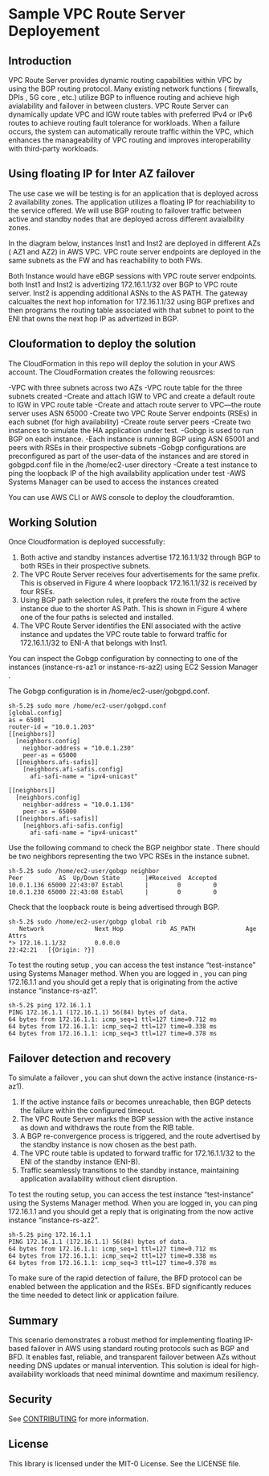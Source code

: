 # Sample VPC Route Server Deployement 

## Introduction

VPC Route Server provides dynamic routing capabilities within VPC by using the BGP routing protocol. Many existing network functions ( firewalls, DPIs , 5G core , etc.) utilize BGP to influence routing and achieve high avialability and failover in between clusters. VPC Route Server can dynamically update VPC and IGW route tables with preferred IPv4 or IPv6 routes to achieve routing fault tolerance for workloads. When a failure occurs, the system can automatically reroute traffic within the VPC, which enhances the manageability of VPC routing and improves interoperability with third-party workloads. 

## Using floating IP for Inter AZ failover
The use case we will be testing is for an application that is deployed across 2 availability zones. The application utilizes a floating IP for reachiability to the service offered. We will use BGP routing to failover traffic between active and standby nodes that are deployed across different avaialbility zones.

In the diagram below, instances Inst1 and Inst2 are deployed in different AZs ( AZ1 and AZ2) in AWS VPC. VPC route server endpoints are deployed in the same subnets as the FW and has reachability to both FWs. 

Both Instance would  have eBGP sessions with VPC route server endpoints. both Inst1 and Inst2 is advertizing 172.16.1.1/32 over BGP to VPC route server. Inst2 is appending additional ASNs to the AS PATH. The gateway calcualtes the next hop infomation for 172.16.1.1/32 using BGP  prefixes and then programs the routing table associated with that subnet to point to the ENI that owns the next hop IP as advertized in BGP.


## Clouformation to deploy the solution

The CloudFormation in this repo will deploy the solution in your AWS account. The CloudFormation creates the following reousrces:

-VPC with three subnets across two AZs 
-VPC route table for the three subnets created
-Create and attach IGW to VPC and create a default route to IGW in VPC route table
-Create and attach route server to VPC—the route server uses ASN 65000
-Create two VPC Route Server endpoints (RSEs) in each subnet (for high availability) 
-Create route server peers
-Create two instances to simulate the HA application under test. 
-Gobgp is used to run BGP on each instance. 
-Each instance is running BGP using ASN 65001 and peers with RSEs in their prospective subnets
-Gobgp configurations are preconfigured as part of the user-data of the instances and are stored in gobgpd.conf file in the /home/ec2-user directory 
-Create a test instance to ping the loopback IP of the high availability application under test
-AWS Systems Manager can be used to access the instances created

You can use AWS CLI or AWS console to deploy the cloudforamtion. 

## Working Solution
Once Cloudformation is deployed successfully: 

1.	Both active and standby instances advertise 172.16.1.1/32 through BGP to both RSEs in their prospective subnets. 
2.	The VPC Route Server receives four advertisements for the same prefix. This is observed in Figure 4 where loopback 172.16.1.1/32 is received by four RSEs. 
3.	Using BGP path selection rules, it prefers the route from the active instance due to the shorter AS Path. This is shown in Figure 4 where one of the four paths is selected and installed.
4.	The VPC Route Server identifies the ENI associated with the active instance and updates the VPC route table to forward traffic for 172.16.1.1/32 to ENI-A that belongs with Inst1.


You can inspect the Gobgp configuration by connecting to one of the instances (instance-rs-az1 
 or instance-rs-az2) using EC2 Session Manager .

The Gobgp configuration is in /home/ec2-user/gobgpd.conf.


```shell
sh-5.2$ sudo more /home/ec2-user/gobgpd.conf
[global.config]
as = 65001
router-id = "10.0.1.203"
[[neighbors]]
  [neighbors.config]
    neighbor-address = "10.0.1.230"
    peer-as = 65000
  [[neighbors.afi-safis]]
    [neighbors.afi-safis.config]
      afi-safi-name = "ipv4-unicast"

[[neighbors]]
  [neighbors.config]
    neighbor-address = "10.0.1.136"
    peer-as = 65000
  [[neighbors.afi-safis]]
    [neighbors.afi-safis.config]
      afi-safi-name = "ipv4-unicast"
```

Use the following command to check the BGP neighbor state . There should be two neighbors representing the two VPC RSEs in the instance subnet.

```shell
sh-5.2$ sudo /home/ec2-user/gobgp neighbor
Peer          AS  Up/Down State       |#Received  Accepted
10.0.1.136 65000 22:43:07 Establ      |        0         0
10.0.1.230 65000 22:43:08 Establ      |        0         0 
```

Check that the loopback route is being advertised through BGP. 

```shell
sh-5.2$ sudo /home/ec2-user/gobgp global rib
   Network              Next Hop             AS_PATH              Age        Attrs
*> 172.16.1.1/32        0.0.0.0                                   22:42:21   [{Origin: ?}]
```

To test the routing setup , you can access the test instance “test-instance” using Systems Manager method. When you are logged in , you can ping 172.16.1.1 and you should get a reply that is originating from the active instance “instance-rs-az1”.

```shell
sh-5.2$ ping 172.16.1.1
PING 172.16.1.1 (172.16.1.1) 56(84) bytes of data.
64 bytes from 172.16.1.1: icmp_seq=1 ttl=127 time=0.712 ms
64 bytes from 172.16.1.1: icmp_seq=2 ttl=127 time=0.338 ms
64 bytes from 172.16.1.1: icmp_seq=3 ttl=127 time=0.378 ms
```

## Failover detection and recovery

To simulate a failover , you can shut down the active instance (instance-rs-az1).

1.	If the active instance fails or becomes unreachable, then BGP detects the failure within the configured timeout.
2.	The VPC Route Server marks the BGP session with the active instance as down and withdraws the route from the RIB table.
3.	A BGP re-convergence process is triggered, and the route advertised by the standby instance is now chosen as the best path.
4.	The VPC route table is updated to forward traffic for 172.16.1.1/32 to the ENI of the standby instance (ENI-B).
5.	Traffic seamlessly transitions to the standby instance, maintaining application availability without client disruption.

To test the routing setup, you can access the test instance “test-instance” using the Systems Manager method. When you are logged in, you can ping 172.16.1.1 and you should get a reply that is originating from the now active instance “instance-rs-az2”.

```shell
sh-5.2$ ping 172.16.1.1
PING 172.16.1.1 (172.16.1.1) 56(84) bytes of data.
64 bytes from 172.16.1.1: icmp_seq=1 ttl=127 time=0.712 ms
64 bytes from 172.16.1.1: icmp_seq=2 ttl=127 time=0.338 ms
64 bytes from 172.16.1.1: icmp_seq=3 ttl=127 time=0.378 ms
```

To make sure of the rapid detection of failure, the BFD protocol can be enabled between the application and the RSEs. BFD significantly reduces the time needed to detect link or application failure.

## Summary

This scenario demonstrates a robust method for implementing floating IP-based failover in AWS using standard routing protocols such as BGP and BFD. It enables fast, reliable, and transparent failover between AZs without needing DNS updates or manual intervention. This solution is ideal for high-availability workloads that need minimal downtime and maximum resiliency.
 


## Security

See [CONTRIBUTING](CONTRIBUTING.md#security-issue-notifications) for more information.

## License

This library is licensed under the MIT-0 License. See the LICENSE file.

